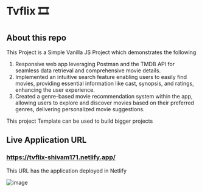 # Tvflix 🎞

## About this repo

This Project is a Simple Vanilla JS Project which demonstrates the following
1. Responsive web app leveraging Postman and the TMDB API for seamless data retrieval and comprehensive movie details.
2. Implemented an intuitive search feature enabling users to easily find movies, providing essential information like cast, synopsis, and ratings, enhancing the user experience.
3. Created a genre-based movie recommendation system within the app, allowing users to explore and discover movies based on their preferred genres, delivering personalized movie suggestions.

This project Template can be used to build bigger projects

## Live Application URL

### https://tvflix-shivam171.netlify.app/
This URL has the application deployed in Netlify

![image](https://github.com/Shivam171/Tvflix/assets/66107248/cc368a2b-23d8-4568-b4fe-7c36fe8a62c3)
